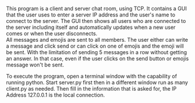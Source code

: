 This program is a client and server chat room, using TCP.  It contains a GUI that
the user uses to enter a server IP address and the user's name to connect to the server.
The GUI then shows all users who are connected to the server including itself and
automatically updates when a new user comes or when the user disconnects.  
All messages and emojis are sent to all members. The user either can write a message
and click send or can click on one of emojis and the emoji will be sent.
With the limitation of sending 5 messages in a row without getting an answer.
In that case, even if the user clicks on the send button or emojis message won't be sent.

To execute the program, open a terminal window with the capability of running
python.  Start server.py first then in a different window run as many client.py
as needed. Then fill in the information that is asked for, the IP Address
127.0.0.1 is the local connection.